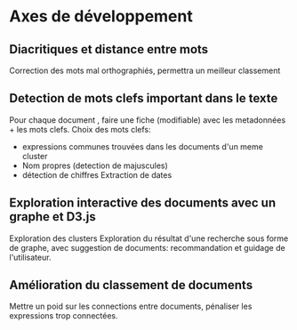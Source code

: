 
# Axes de développement

## Diacritiques et distance entre mots
Correction des mots mal orthographiés, permettra un meilleur classement 

## Detection de mots clefs important dans le texte
Pour chaque document , faire une fiche (modifiable) avec les metadonnées + les mots clefs.
Choix des mots clefs:  
* expressions communes trouvées dans les documents d'un meme cluster
* Nom propres (detection de majuscules)
* détection de chiffres
Extraction de dates

## Exploration interactive des documents avec un graphe et D3.js
Exploration des clusters
Exploration du résultat d'une recherche sous forme de graphe, avec suggestion de  documents: recommandation et guidage de l'utilisateur.

## Amélioration du classement de documents
Mettre un poid sur les connections entre documents, pénaliser les expressions trop connectées.